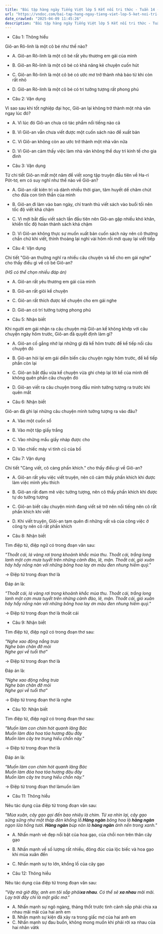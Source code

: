 ```yaml
---
title: "Bài tập hàng ngày Tiếng Việt lớp 5 Kết nối tri thức - Tuần 14 - Thứ 4 gồm các câu hỏi tổng hợp nội dung Đọc hiểu văn bản và Luyện từ và câu được học ở Tuần 14 trong chương trình Tiếng Việt lớp 5 Tập 1 Kết nối tri thức."
url: "https://vndoc.com/bai-tap-hang-ngay-tieng-viet-lop-5-ket-noi-tri-thuc-tuan-14-thu-4-331260"
date_crawled: "2025-04-09 11:45:26"
description: "Bài tập hàng ngày Tiếng Việt lớp 5 Kết nối tri thức - Tuần 14 - Thứ 4 gồm các câu hỏi tổng hợp nội dung Đọc hiểu văn bản và Luyện từ và câu được học ở Tuần 14 trong chương trình Tiếng Việt lớp 5 Tập 1 Kết nối tri thức."
---
```


* Câu 1:  Thông hiểu

Giô-an Rô-linh là một cô bé như thế nào?

  * A. Giô-an Rô-linh là một cô bé rất yêu thương em gái của mình 
  * B. Giô-an Rô-linh là một cô bé có khả năng kẻ chuyện cuốn hút 
  * C. Giô-an Rô-linh là một cô bé có ước mơ trở thành nhà báo từ khi còn rất nhỏ 
  * D. Giô-an Rô-linh là một cô bé có trí tưởng tượng rất phong phú 



* Câu 2:  Vận dụng

Vì sao sau khi tốt nghiệp đại học, Giô-an lại không trở thành một nhà văn ngay lúc đó?

  * A. Vì lúc đó Giô-an chưa có tác phẩm nổi tiếng nào cả 
  * B. Vì Giô-an vẫn chưa viết được một cuốn sách nào để xuất bản 
  * C. Vì Giô-an không còn ao ước trở thành một nhà văn nữa 
  * D. Vì Giô-an cảm thấy việc làm nhà văn không thể duy trì kinh tế cho gia đình 



* Câu 3:  Vận dụng

Từ chi tiết Giô-an mất một năm để viết xong tập truyện đầu tiên về Ha-ri Pót-tơ, em có suy nghĩ như thế nào về Giô-an?

  * A. Giô-an rất kiên trì và dành nhiều thời gian, tâm huyết dể chăm chút cho đứa con tinh thần của mình 
  * B. Giô-an đi làm vào ban ngày, chỉ tranh thủ viết sách vào buổi tối nên tốc độ viết khá chậm 
  * C. Vì mới bắt đầu viết sách lần đầu tiên nên Giô-an gặp nhiều khó khăn, khiến tốc độ hoàn thành sách khá chậm 
  * D. Vì Giô-an không thực sự muốn xuất bản cuốn sách này nên cô thường chần chừ khi viết, thỉnh thoảng lại nghỉ vài hôm rồi mới quay lại viết tiếp 



* Câu 4:  Vận dụng

Chi tiết "Giô-an thường nghĩ ra nhiều câu chuyện và kể cho em gái nghe" cho thấy điều gì về cô bé Giô-an?

_(HS có thể chọn nhiều đáp án)_

  * A. Giô-an rất yêu thương em gái của mình 
  * B. Giô-an rất giỏi kể chuyện 
  * C. Giô-an rất thích được kể chuyện cho em gái nghe 
  * D. Giô-an có trí tưởng tượng phong phú 



* Câu 5:  Nhận biết

Khi người em gái nhận ra câu chuyện mà Giô-an kể không khớp với câu chuyện ngày hôm trước, Giô-an đã quyết định làm gì?

  * A. Giô-an cố gắng nhớ lại những gì đã kể hôm trước để kể tiếp nối câu chuyện đó 
  * B. Giô-an hỏi lại em gái diễn biến câu chuyện ngày hôm trước, để kể tiếp phần còn lại 
  * C. Giô-an bắt đầu vừa kể chuyện vừa ghi chép lại lời kể của mình để không quên phần câu chuyện đó 
  * D. Giô-an viết ra câu chuyện trong đầu mình tưởng tượng ra trước khi quên mất 



* Câu 6:  Nhận biết

Giô-an đã ghi lại những câu chuyện mình tưởng tượng ra vào đâu?

  * A. Vào một cuốn sổ 
  * B. Vào một tập giấy trắng 
  * C. Vào những mẩu giấy nháp được cho 
  * D. Vào chiếc máy vi tính cũ của bố 



* Câu 7:  Vận dụng

Chi tiết "Càng viết, cô càng phấn khích." cho thấy điều gì về Giô-an?

  * A. Giô-an rất yêu việc viết truyện, nên cô cảm thấy phấn khích khi được làm việc mình yêu thích 
  * B. Giô-an rất đam mê việc tưởng tượng, nên cô thấy phấn khích khi được tự do tưởng tượng 
  * C. Giô-an biết câu chuyện mình đang viết sẽ trở nên nổi tiếng nên cô rất phấn khích khi viết 
  * D. Khi viết truyện, Giôi-an tạm quên đi những vất vả của công việc ở công ty nên cô rất phấn khích 



* Câu 8:  Nhận biết

Tìm điệp từ, điệp ngữ có trong đoạn văn sau:

_"Thoắt cái, lá vàng rơi trong khoảnh khắc mùa thu. Thoắt cái, trắng long lanh một cơn mưa tuyết trên những cành đào, lê, mận. Thoắt cái, gió xuân hây hẩy nồng nàn với những bông hoa lay ơn màu đen nhung hiếm quý."_

→ Điệp từ trong đoạn thơ là 

Đáp án là:

_"Thoắt cái, lá vàng rơi trong khoảnh khắc mùa thu. Thoắt cái, trắng long lanh một cơn mưa tuyết trên những cành đào, lê, mận. Thoắt cái, gió xuân hây hẩy nồng nàn với những bông hoa lay ơn màu đen nhung hiếm quý."_

→ Điệp từ trong đoạn thơ là thoắt cái

* Câu 9:  Nhận biết

Tìm điệp từ, điệp ngữ có trong đoạn thơ sau:

_"Nghe xao động nắng trưa_  
 _Nghe bàn chân đỡ mỏi_  
 _Nghe gọi về tuổi thơ"_

→ Điệp từ trong đoạn thơ là 

Đáp án là:

_"Nghe xao động nắng trưa_  
 _Nghe bàn chân đỡ mỏi_  
 _Nghe gọi về tuổi thơ"_

→ Điệp từ trong đoạn thơ là nghe

* Câu 10:  Nhận biết

Tìm điệp từ, điệp ngữ có trong đoạn thơ sau:

_"Muốn làm con chim hót quanh lăng Bác_  
 _Muốn làm đóa hoa tỏa hương đâu đây_  
 _Muốn làm cây tre trung hiếu chốn này."_

→ Điệp từ trong đoạn thơ là

Đáp án là:

_"Muốn làm con chim hót quanh lăng Bác_  
 _Muốn làm đóa hoa tỏa hương đâu đây_  
 _Muốn làm cây tre trung hiếu chốn này."_

→ Điệp từ trong đoạn thơ làmuốn làm

* Câu 11:  Thông hiểu

Nêu tác dụng của điệp từ trong đoạn văn sau:

_"Mùa xuân, cây gạo gọi đến bao nhiêu là chim. Từ xa nhìn lại, cây gạo sừng sững như một tháp đèn khổng lồ.**Hàng ngàn** bông hoa là **hàng ngàn** ngọn lửa hồng tươi. **Hàng ngàn** búp nõn là **hàng ngàn** ánh nến trong xanh."_

  * A. Nhấn mạnh vẻ đẹp nổi bật của hoa gạo, của chồi non trên thân cây gạo 
  * B. Nhấn mạnh về số lượng rất nhiều, đông đúc của lộc biếc và hoa gạo khi mùa xuân đến 
  * C. Nhấn mạnh sự to lớn, khổng lồ của cây gạo 



* Câu 12:  Thông hiểu

Nêu tác dụng của điệp từ trong đoạn văn sau:

_"Vậy mà giờ đây, anh em tôi sắp phải**xa nhau**. Có thể sẽ **xa nhau** mãi mãi. Lạy trời đây chỉ là một giấc mơ."_

  * A. Nhấn mạnh sự ngõ ngàng, thảng thốt trước tình cảnh sắp phải chia xa nhau mãi mãi của hai anh em 
  * B. Nhấn mạnh sự kiện đã xảy ra trong giấc mơ của hai anh em 
  * C. Nhấn mạnh sự đau buồn, không mong muốn khi phải rời xa nhau của hai nhân vâtk 


